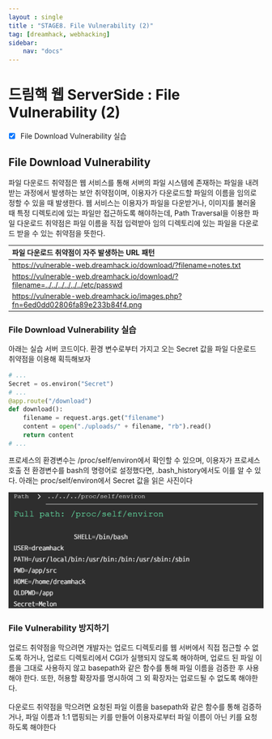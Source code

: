 ```yaml
---
layout : single
title : "STAGE8. File Vulnerability (2)"
tag: [dreamhack, webhacking]
sidebar:
    nav: "docs"
---
```


# 드림핵 웹 ServerSide : File Vulnerability (2)

-  [x] File Download Vulnerability 실습

## File Download Vulnerability
파일 다운로드 취약점은 웹 서비스를 통해 서버의 파일 시스템에 존재하는 파일을 내려받는 과정에서 발생하는 보안 취약점이며, 이용자가 다운로드할 파일의 이름을 임의로 정할 수 있을 때 발생한다. 웹 서비스는 이용자가 파일을 다운받거나, 이미지를 불러올 때 특정 디렉토리에 있는 파일만 접근하도록 해야하는데, Path Traversal을 이용한 파일 다운로드 취약점은 파일 이름을 직접 입력받아 임의 디렉토리에 있는 파일을 다운로드 받을 수 있는 취약점을 뜻한다. <br>

|파일 다운로드 취약점이 자주 발생하는 URL 패턴|
|:------|
|https://vulnerable-web.dreamhack.io/download/?filename=notes.txt|
|https://vulnerable-web.dreamhack.io/download/?filename=../../../../../../etc/passwd|
|https://vulnerable-web.dreamhack.io/images.php?fn=6ed0dd02806fa89e233b84f4.png|


### File Download Vulnerability 실습

아래는 실습 서버 코드이다. 환경 변수로부터 가지고 오는 Secret 값을 파일 다운로드 취약점을 이용해 획득해보자

```python
# ...
Secret = os.environ("Secret")
# ...
@app.route("/download")
def download():
    filename = request.args.get("filename")
    content = open("./uploads/" + filename, "rb").read()
    return content
# ...
```

프로세스의 환경변수는 /proc/self/environ에서 확인할 수 있으며, 이용자가 프로세스 호출 전 환경변수를 bash의 명령어로 설정했다면, .bash_history에서도 이를 알 수 있다. 아래는 proc/self/environ에서 Secret 값을 읽은 사진이다

<img src = "/images/webbackground/14.png"><br>


### File Vulnerability 방지하기
업로드 취약점을 막으려면 개발자는 업로드 디렉토리를 웹 서버에서 직접 접근할 수 없도록 하거나, 업로드 디렉토리에서 CGI가 실행되지 않도록 해야하며, 업로드 된 파일 이름을 그대로 사용하지 않고 basepath와 같은 함수를 통해 파일 이름을 검증한 후 사용해야 한다. 또한, 허용할 확장자를 명시하여 그 외 확장자는 업로드될 수 없도록 해야한다.
<br><Br>
다운로드 취약점을 막으려면 요청된 파일 이름을 basepath와 같은 함수를 통해 검증하거나, 파일 이름과 1:1 맵핑되는 키를 만들어 이용자로부터 파일 이름이 아닌 키를 요청하도록 해야한다